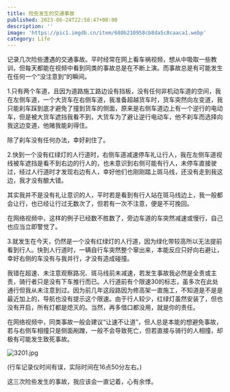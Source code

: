 ```yaml
---
title: 险些发生的交通事故
published: 2023-06-24T22:58:47+08:00
description: ''
image: 'https://pic1.imgdb.cn/item/680b210958cb8da5c8caaca1.webp'
category: Life
---
```

记录几次险些遭遇的交通事故。平时经常在网上看车祸视频，想从中吸取一些教训，但每天都能在视频中看到同类的事故总是在不断上演。而事故总是有可能发生在任何一个“没注意到”的瞬间。

1.只有两个车道，且因为道路施工路边设有挡板，没有任何非机动车道的空间，我在左侧车道，一个大货车在右侧车道，我准备超越货车时，货车突然向左变道，我只能刹车踩到底才避免了撞到货车的侧面，原来是右侧车道边上有一个逆行的电动车，但是被大货车遮挡我看不到，大货车为了避让逆行电动车，他不刹车而选择向我这边变道，他赌我能刹得住。

除了刹车没有任何办法，幸好刹住了。

2.快到一个没有红绿灯的人行道时，右侧车道减速停车礼让行人，我在左侧车道视线被车遮挡是看不到右边的行人的，也未意识到右侧可能有行人，未停车直接驶过，经过人行道时才发现右边有人，幸好他们也刚刚踏上斑马线，还没有走到我这边，我才没有酿大错。

其实我并不是没有礼让意识的人，平时若是看到有行人站在斑马线边上，我一般都会让行，也已经让行过无数次了，但若有一次不注意，便是不可挽回。

在网络视频中，这样的例子已经数不胜数了，旁边车道的车突然减速或慢行，自己也应当立即警觉了。

3.就发生在今天，仍然是一个没有红绿灯的人行道，因为绿化带较高所以无法提前看到行人。快到人行道时，一辆自行车突然整个窜出来，本能反应只好向右避让，幸好右侧的车没有与我并行，才没有造成碰撞。

我错在超速、未注意观察路况、斑马线前未减速，若发生事故我必然是全责或主责，骑行者只是没有下车推行而已。人行道前有个限速30的标志，虽多次在此处通行但我从未注意到过。因为前几年这段路因为修高架一直施工，不知道是不是是最近加上的，导航也没有提示这个限速。由于行人较少，红绿灯虽然安装了，但也没有开启，所有灯都是熄灭的。当然，再多借口都没用，就是你的责任。

在网络视频中，同类事故一般会建议“让速不让道”，但人总是本能的想避免事故，若与右侧车相撞只是侧面剐蹭，一般不会导致死亡，但若直接与骑行的人相撞，却极有可能发生致死事故。

<!--![](https://ucarecdn.com/9c8a30d1-25bf-4d49-8908-0304a04ae0be/3201.webp)-->
![3201.jpg](https://img.ksmoe.eu.org/v2/3crtdOq.jpeg)

(行车记录仪时间有误，实际时间在16点50分左右。)

这三次险些发生的事故，我应该会一直记着，心有余悸。
